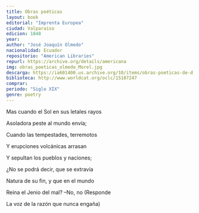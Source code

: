 ```yaml
---
title: Obras poéticas
layout: book
editorial: "Imprenta Europea"
ciudad: Valparaiso
edicion: 1848
year: 
author: "José Joaquín Olmedo"
nacionalidad: Ecuador
repositorio: "American Libraries"
repurl: https://archive.org/details/americana
img: obras_poeticas_olmedo_Morel.jpg
descarga: https://ia601400.us.archive.org/10/items/obras-poeticas-de-d.-jose-joaquin-olmedo/Obras%20poeticas%20de%20D.%20Jose%20Joaquin%20Olmedo.pdf
biblioteca: http://www.worldcat.org/oclc/15107247
comprar: 
periodo: "Siglo XIX"
genre: poetry
---
```

 

Mas cuando el Sol en sus letales rayos
 
Asoladora peste al mundo envía;
 
Cuando las tempestades, terremotos
 
Y erupciones volcánicas arrasan
 
Y sepultan los pueblos y naciones;
 
¿No se podrá decir, que se extravía
 
Natura de su fin, y que en el mundo
 
Reina el Jenio del mal? –No, no (Responde
 
La voz de la razón que nunca engaña)
